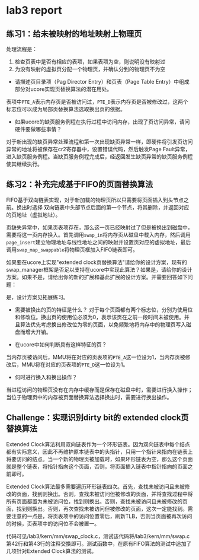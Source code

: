 # lab3 report 

## 练习1：给未被映射的地址映射上物理页

处理流程是：
1. 检查页表中是否有相应的表项，如果表项为空，则说明没有映射过
2. 为没有映射的虚拟页分配一个物理页，并确认分到的物理页不为空

* 请描述页目录项（Pag Director Entry）和页表（Page Table Entry）中组成部分对ucore实现页替换算法的潜在用处。

表项中`PTE_A`表示内存页是否被访问过，`PTE_D`表示内存页是否被修改过，这两个标志位可以成为局部页替换算法选取换出页的依据。

* 如果ucore的缺页服务例程在执行过程中访问内存，出现了页访问异常，请问硬件要做哪些事情？

对于新出现的缺页异常处理流程和第一次出现缺页异常一样，即硬件将引发页访问异常的地址将被保存在cr2寄存器中，设置错误代码，然后触发Page Fault异常，进入缺页服务例程。当缺页服务例程完成后，经返回发生缺页异常的缺页服务例程使其继续执行。

## 练习2：补充完成基于FIFO的页面替换算法

FIFO基于双向链表实现，对于新加载的物理页所以只需要将页面插入到头节点之前。换出时选择
双向链表中头部节点后面的第一个节点，将其删除，并返回对应的页地址（虚拟地址）。

页缺失异常中，如果页表项存在，那么这一页已经映射过了但是被换出到磁盘中，需要将这一页内存换入。首先调用`swap_in`将内存页从磁盘中载入内存，然后调用`page_insert`建立物理地址与线性地址之间的映射并设置页对应的虚拟地址，最后调用`swap_map_swappable`将物理页框加入FIFO链表即可。

如果要在ucore上实现"extended clock页替换算法"请给你的设计方案，现有的swap_manager框架是否足以支持在ucore中实现此算法？如果是，请给你的设计方案。如果不是，请给出你的新的扩展和基此扩展的设计方案。并需要回答如下问题：

是，设计方案见拓展练习。

* 需要被换出的页的特征是什么？
对于每个页面都有两个标志位，分别为使用位和修改位。换出页的使用位必须为0，表示该页在之前一段时间未被使用。并且算法优先考虑换出修改位为零的页面，以免频繁地将内存中的物理页写入磁盘而增大开销。

* 在ucore中如何判断具有这样特征的页？

当内存页被访问后，MMU将在对应的页表项的`PTE_A`这一位设为1，当内存页被修改后，MMU将在对应的页表项的`PTE_D`这一位设为1。

* 何时进行换入和换出操作？

当进程访问的物理页没有在内存中缓存而是保存在磁盘中时，需要进行换入操作；
当位于物理页中的内存被页面替换算法选择换出时，需要进行换出操作。

## Challenge：实现识别dirty bit的 extended clock页替换算法

Extended Clock算法利用双向链表作为一个环形链表。因为双向链表中每个结点都有实际意义，因此不再维护原本链表中的头指针，只用一个指针来指向在链表上将要访问的结点。当一个新的物理页被加载时，如果环形链表为空，那么这个页面就是整个链表，将指针指向这个页面，否则，将页面插入链表中指针指向的页面之前即可。

Extended Clock算法最多需要遍历环形链表四次。首先，查找未被访问且未被修改的页面，找到则换出。否则，查找未被访问但被修改的页面，并将查找过程中将所有页面都置为未被访问位，找到则换出。否则，查找未被访问且未被修改的页面，找到则换出。否则，再次查找未被访问但被修改的页面，这次一定能找到。需要注意的一点是，将页表项中的访问位置零后，刷新TLB，否则当页面被再次访问的时候，页表项中的访问位不会被置一。

代码可见/lab3/kern/mm/swap_clock.c，测试该代码将/lab3/kern/mm/swap.c第42行和第43行的注释交换即可。测试函数中，在原有FIFO算法的测试中追加了几项针对Extended Clock算法的测试。